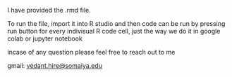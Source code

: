 I have provided the .rmd file.

To run the file, import it into R studio and then code can be run by pressing run button for every indivisual R code cell, just the way we do it in google colab or jupyter notebook

incase of any question please feel free to reach out to me

gmail: vedant.hire@somaiya.edu

